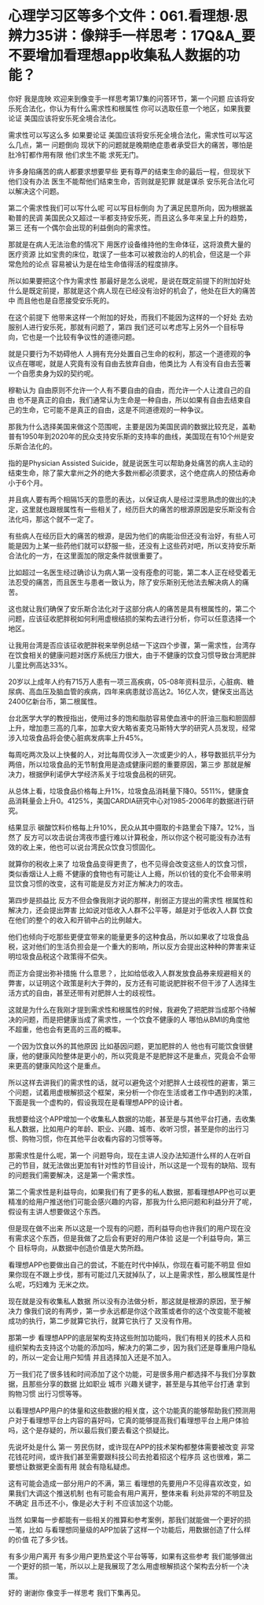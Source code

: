 # 心理学习区等多个文件：061.看理想·思辨力35讲：像辩手一样思考：17Q&A_要不要增加看理想app收集私人数据的功能？

你好 我是庞映 欢迎来到像变手一样思考第17集的问答环节，第一个问题 应该将安乐死合法化，你认为有什么需求性和根属性 你可以选取任意一个地区，如果我要论证 美国应该将安乐死全境合法化。

需求性可以写这么多 如果要论证 美国应该将安乐死全境合法化，需求性可以写这么几点，第一 问题倒向 现状下的问题就是晚期绝症患者承受巨大的痛苦，哪怕是肚冷钉都作用有限 他们求生不能 求死无门。

许多身陷痛苦的病人都要求想要早些 更有尊严的结束生命的最后一程，但现状下他们没有办法 医生不能帮他们结束生命，否则就是犯罪 就是谋杀 安乐死合法化可以解决这个问题。

第二个需求性我们可以写什么呢 可以写目标倒向 为了满足民意所向，因为根据盖勒普的民调 美国民众又超过一半都支持安乐死，而且这么多年来呈上升的趋势，第三 还有一个偶尔会出现的利益倒向的需求性。

那就是在病人无法治愈的情况下 用医疗设备维持他的生命体征，这将浪费大量的医疗资源 比如宝贵的床位，耽误了一些本可以被救治的人的机会，但这是一个非常危险的论点 容易被认为是在给生命值得活的程度排序。

所以如果要把这个作为需求性 那最好是怎么说呢，是说在既定前提下的附加好处 什么是既定前提，那就是这个病人现在已经没有治好的机会了，他处在巨大的痛苦中 而且他也是自愿接受安乐死的。

在这个前提下 他带来这样一个附加的好处，而我们不能因为这样的一个好处 去劝服别人进行安乐死，那就有问题了，第四 我们还可以考虑写上另外一个目标导向，它也是一个比较有争议性的道德问题。

就是只要行为不妨碍他人 人拥有充分处置自己生命的权利，那这一个道德观的争议点在哪呢，就是人究竟有没有自由去放弃自由，他类比为 人有没有自由去签署一个自愿卖身为奴的契约呢。

穆勒认为 自由原则不允许一个人有不要自由的自由，而允许一个人让渡自己的自由 也不是真正的自由，我们通常认为生命是一种自由，所以如果有自由去结束自己的生命，它可能不是真正的自由，这是不同道德观的一种争议。

那我为什么选择美国来做这个范围呢，主要是因为美国民调的数据比较充足，盖勒普有1950年到2020年的民众支持安乐斯的支持率的曲线，美国现在有10个州是安乐斯合法化的。

指的是Physician Assisted Suicide，就是说医生可以帮助身处痛苦的病人主动的结束生命，除了蒙大拿州之外的绝大多数州都必须要求，这个绝症病人的预估寿命小于6个月。

并且病人要有两个相隔15天的意愿的表达，以保证病人是经过深思熟虑的做出的决定，这里就也跟根属性有一些相关了，经历巨大的痛苦的根源原因是安乐斯没有合法化吗，那这个就不一定了。

有些病人在经历巨大的痛苦的根源，是因为他们的病能治但还没有治好，有些人可能是因为上某一些药他们就可以舒服一些，还没有上这些药对吧，所以支持安乐斯合法化的一方，在这里面加的限定条件就很重要了。

比如超过一名医生经过确诊认为病人第一没有痊愈的可能，第二本人正在经受着无法忍受的痛苦，而且医生与患者一致认为，除了安乐斯别无他法去解决病人的痛苦。

这也就让我们确保了安乐斯合法化对于这部分病人的痛苦是具有根属性的，第二个问题，应该征收肥胖税如何利用虚根结损的架构去进行分析，你可以任意选择一个地区。

让我用台湾是否应该征收肥胖税来举例总结一下这四个步骤，第一需求性，台湾存在饮食相关的健康问题对医疗系统压力很大，由于不健康的饮食习惯导致台湾肥胖儿童比例高达33%。

20岁以上成年人约有715万人患有一项三高疾病，05-08年资料显示，心脏病、糖尿病、高血压及脑血管的疾病，四年来病患就诊高达2。16亿人次，健保支出高达2400亿新台币，第二根属性。

台北医学大学的教授指出，使用过多的饱和脂肪容易使血液中的肝油三脂和胆固醇上升，增加患三高的几率，加拿大安大略省麦克马斯特大学的研究人员发现，经常涉入垃圾食品将会使心脏病发病率上升45%。

每周吃两次及以上快餐的人，对比每周仅涉入一次或更少的人，移导数抵抗平分为两倍，所以垃圾食品的无节制食用是造成健康问题的重要原因，第三步 那就是解决力，根据伊利诺伊大学经济系关于垃圾食品税的研究。

从总体上看，垃圾食品价格每上升1%，垃圾食品消耗量下降0。5511%，健康食品消耗量会上升0。4125%，美国CARDIA研究中心对1985-2006年的数据进行研究。

结果显示 碳酸饮料价格每上升10%，民众从其中摄取的卡路里会下降7。12%，当然了 反方可以攻击说台湾夜市盛行难以计算税金，所以你这个税可能没有办法有效的收上来，他也可以说台湾民众饮食习惯固化。

就算你的税收上来了 垃圾食品变得更贵了，也不见得会改变这些人的饮食习惯，类似香烟让人上瘾 不健康的食物也有可能让人上瘾，所以价钱的变化不会带来明显饮食习惯的改变，这有可能是反方对正方解决力的攻击。

第四步是损益比 反方不但会像我刚才说的那样，削弱正方提出的需求性 根属性和解决力，还会提出弊害 比如说对低收入人群不公平等，越是对于低收入人群 饮食在他们的整个的收入和开销中占的比例越大。

他们也倾向于吃那些更便宜带来的能量更多的这种食品，所以如果收了垃圾食品税，这对他们的生活负担会是一个重大的影响，所以反方会提出这种种的弊害来证明垃圾食品税这个政策得不偿失。

而正方会提出弥补措施 什么意思？，比如给低收入人群发放食品券来规避相关的弊害，以证明这个政策是利大于弊的，反方还有可能说肥胖税不但干涉了人选择生活方式的自由，甚至还带有对肥胖人士的歧视性。

这就是为什么在我刚才提到需求性和根属性的时候，我避免了把肥胖当成那个待解决的问题，而是把健康当成了需求性，一个饮食不健康的人 哪怕从BMI的角度他不超重，他也会有更高的三高的概率。

一个因为饮食以外的其他原因 比如基因问题，更加肥胖的人 他也有可能饮食很健康，他的健康风险整体是更小的，所以究竟是不是肥胖这不是重点，究竟会不会带来更高的健康风险这个是重点。

所以这样去讲我们的需求性的话，就可以避免这个对肥胖人士歧视性的避害，第三个问题，试着用虚根解损这个框架，来分析一个你在生活或者工作中遇到的决策，下面是我一个虚构的，假设我现在是看理想APP的设计者。

我想要给这个APP增加一个收集私人数据的功能，甚至是与其他平台打通，去收集私人数据，比如用户的年龄、职业、兴趣、城市、收听习惯，甚至是你的出行习惯、购物习惯，你在其他平台收看内容的习惯等等。

那需求性是什么呢，第一个 问题导向，现在主讲人没办法知道什么样的人在听自己的节目，就无法做出更加有针对性的节目设计，所以这是一个现有的缺陷、现有的问题我们需要解决，这是第一个需求性。

第二个需求性是利益导向，如果我们有了更多的私人数据，那看理想APP也可以更精准的给用户推送他们可能会感兴趣的内容，那我为什么把问题和利益分开了呢，假设有主讲人想要做这个东西。

但是现在做不出来 所以这是一个现有的问题，而利益导向也许我们的用户现在没有需求这个东西，但是我做了之后会有更好的用户体验 这是一个利益导向，第三个 目标导向，从数据中创造价值是大势所趋。

看理想APP也要做出自己的尝试，不能在时代中掉队，你现在看可能不明显 但如果你现在不跟上步伐，那有可能过几天就掉队了，以上是需求性，那么根属性是什么呢，巧妇难为 无米之炊。

现在就是没有收集私人数据 所以没有办法做分析，那这就是根源的原因，至于解决力 像我们说的有两步，第一步永远都是你这个政策或者你的这个改变能不能被成功的执行，第二步就算它执行，就算它执行了 又没有作用。

那第一步 看理想APP的底层架构支持这些附加功能吗，我们有相关的技术人员和组织架构去支持这个功能的添加吗，解决力的第二步，因为我们还是尊重用户隐私的，所以一定会让用户知情 并且选择加入还是不加入。

万一我们花了很多钱和时间添加了这个功能，可是很多用户都选择不与我们分享数据，且那些分享的数据 比如职业 城市 兴趣关键字，甚至是与其他平台打通 拿到购物习惯 出行习惯等等。

以看理想APP用户的体量和这些数据的相关度，这个功能真的能够帮助我们预测用户对于看理想平台上内容的喜好吗，它真的能够提高我们看理想平台上用户体验吗，这个是存疑的，所以最后我们要去看这个损疑比。

先说坏处是什么 第一 劳民伤财，或许现在APP的技术架构都整体需要被改变 非常花钱花时间，或许我们甚至需要跟科技公司去抢着招这个程序员 这也很难，第二 要想让数据更全面有用 就会有隐私疑虑。

这有可能会造成一部分用户的不满，第三 看理想的先要用户不见得喜欢改变，如果我们大调这个推送机制 也有可能会有用户离开，整体来看 利处非常的不明显及不确定 且币还不小，像是必大于利 不应该加这个功能。

当然 如果每一步都能有一些相关的推算和参考案例，那我们就能做一个更好的损一笔，比如 与看理想同量级的APP加装了这样一个功能后，用数据创造了什么样的价值 花了多少钱。

有多少用户离开 有多少用户更热爱这个平台等等，如果有这些参考 我们能够做出一个更好的损一笔，所以以上是我展现了怎么用虚根解损这个架构去分析一个决策。

好的 谢谢你 像变手一样思考 我们下集再见。